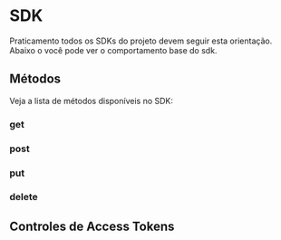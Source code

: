 # SDK

Praticamento todos os SDKs do projeto devem seguir esta orientação. Abaixo o você pode ver o comportamento base do sdk.

## Métodos

Veja a lista de métodos disponíveis no SDK:

### get

### post

### put

### delete

## Controles de Access Tokens
